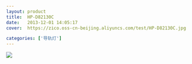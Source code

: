 ```yaml
---
layout: product
title:  HP-D82130C
date:   2013-12-01 14:05:17
cover:	https://zico.oss-cn-beijing.aliyuncs.com/test/HP-D82130C.jpg

categories: ['导轨灯']
---
```


![](https://zico.oss-cn-beijing.aliyuncs.com/test/coalw.png)